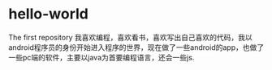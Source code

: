 # hello-world
The first repository
我喜欢编程，喜欢看书，喜欢写出自己喜欢的代码，我以android程序员的身份开始进入程序的世界，现在做了一些android的app，也做了一些pc端的软件，主要以java为首要编程语言，还会一些js.

